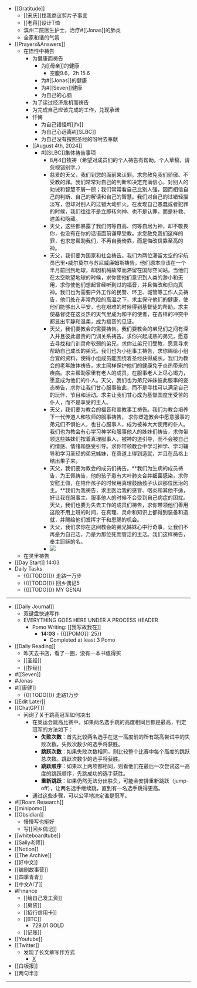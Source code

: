 - [[Gratitude]]
    - [[宋庆]]找我商议剪片子事宜
    - [[老蒋]]设计T恤
    - 滨州二院医生护士，治疗#[[Jonas]]的肺炎
    - 全家和谐的气氛
- [[Prayers&Answers]]
    - 在悟性中祷告
        - 为健康而祷告
            - 为[[母亲]]的健康
                - 空腹9.6，2h 15.6
            - 为#[[Jonas]]的健康
            - 为#[[Seven]]健康
            - 为自己的心脑
        - 为了读过经济危机而祷告
        - 为完成自己应该完成的工作，兑现承诺
        - 忏悔
            - 为自己错怪#[[jfx]]
            - 为自己心远离#[[SLBC]]
            - 为自己没有按照圣经的吩咐去奉献 
        - [[August 4th, 2024]]
            - #[[SLBC]]集体祷告事项
                - 8月4日牧祷（希望对成员们的个人祷告有帮助。个人草稿，请忽视错别字。）
                - 慈爱的天父，我们到您的面前来认罪。求您赦免我们骄傲、不受教的罪。我们常常对自己的判断和决定充满信心，对别人的劝诫和智慧不屑一顾；我们常常看自己比别人强，因而相信自己的判断、自己的解读和自己的智慧。我们对自己的过错轻描淡写，但却对别人的过错大动肝火。在发现自己愚蠢或者犯罪的时候，我们往往不是立即转向神、也不是认罪，而是补救、遮盖和隐藏。
                - 天父，这些都暴露了我们何等自高、何等自居为神，却不敬畏你，也没有在你的话语面前谦卑受教。求您赦免我们这样的罪，也求您帮助我们，不再自我倚靠，而是悔改信靠至高的神。
                - 天父，我们要为国家和社会祷告。我们为两位滞留太空的宇航员巴里•威尔莫尔与苏尼威廉姆斯祷告，他们原本应该在一个半月前回到地球，却因机械故障而滞留在国际空间站。当他们在太空眺望地球的时候，求你使他们意识到人类的渺小和无用，求你使他们想起曾经听到过的福音，并且悔改和归向真神。我们也为需要户外工作的民警、环卫、城管等工作人员祷告，他们处在非常危险的高温之下，求主保守他们的健康，使他们能够出入平安，也在艰难的时候得到基督徒的帮助。求主使基督徒在这炎热的天气里成为和平的使者，在各样的冲突中都显出平静和温柔，成为福音的见证。
                - 天父，我们要教会的需要祷告。我们要教会的弟兄们之间有深入并且彼此督责的门训关系祷告。求你兴起成熟的弟兄，愿意去寻找和门训灵命软弱的弟兄。求你让弟兄们受教，愿意寻求帮助自己成长的弟兄。我们也为小组事工祷告，求你赐给小组合宜的资料，使得小组成员能围绕着圣经获得成长。我们为教会的老年肢体祷告，求主同样保护他们的健康免于炎热带来的疾病。求主帮助家里有老人的成员，在服事老人上尽心竭力，愿意成为他们的仆人。天父，我们也为弟兄姊妹彼此服事的姿态祷告，求你让我们甘心服事彼此，而不是寻找可以满足自己的玩伴、节目和活动。求主让我们甘心成为基督国度里受苦的仆人，而不是享受的主人。
                - 天父，我们要为教会的福音和宣教事工祷告。我们为教会培养下一代传道人和牧师的服事祷告， 求你塑造教会中愿意服事的弟兄们不惧怕人，也甘心服事人，成为被神大大使用的仆人。我们也为教会有心学习神学和服事他人的姊妹们祷告，求你带领这些姊妹们按着真理服事人，被神的道引导，而不会被自己的情感、情绪和感受引导。求你带领教会中学习神学、学习辅导和学习圣经的弟兄姊妹，在真道上得到造就，并且在品格上结出果子来。
                - 天父，我们要为教会的成员们祷告。**我们为生病的成员祷告，为王佩祷告，他的孩子患有大叶肺炎合并细菌感染，求你安慰王佩，在陪伴孩子的时候用真理鼓励孩子认识那位医治的主。**我们为我祷告，求主医治我的感冒、咽炎和其他不适，好让我在服事主、服事他人的时候不会受到自己病症的困扰。天父，我们也要为失去工作的成员们祷告，求你带领他们善用这段不用上班的时间，在真理、灵命和知识上都得到装备和造就，并赐给他们发挥才干和恩赐的机会。
                - 天父，我们求你在这间教会的弟兄姊妹心中行奇事，让我们不再是为自己活，乃是为那位死而管活的主活。我们这样祷告，奉主耶稣的名。
                - ![](https://firebasestorage.googleapis.com/v0/b/firescript-577a2.appspot.com/o/imgs%2Fapp%2Fhaozhongwen%2FN56k4yHCCm.jpg?alt=media&token=bc26b310-5a04-4ca2-b5b3-5d4b47bbab51)
    - 在灵里祷告
- [[Day Start]] 14:03
- Daily Tasks
    - {{[[TODO]]}} 走路一万步
    - {{[[TODO]]}} 回乡偶记5
    - {{[[TODO]]}} MY GENAI
- ---
- [[Daily Journal]] 
    - 双键盘快速写作
    - EVERYTHING GOES HERE UNDER A PROCESS HEADER
        - Pomo Writing: [[我写故我在]]
            - **14:03** - {{[[POMO]]: 25}}
                -  Completed at least 3 Pomo
- [[Daily Reading]]
    - 昨天去书店，看了一圈，没有一本书值得买
    - [[圣经]]
    - [[抄经]]
- #[[Seven]]
- #Jonas 
- #[[康健]]
    - {{[[TODO]]}} 走路1万步
- [[Edit Later]]
- [[ChatGPT]]
    - 问询了关于跳高冠军如何决出
        - 在奥运会跳高比赛中，如果两名选手跳的高度相同且都是最高，判定冠军的方法如下：
            - **失败次数**：首先比较两名选手在这一高度前的所有跳高尝试中的失败次数。失败次数少的选手将获胜。
            - **跳跃次数**：如果失败次数相同，则比较整个比赛中每个高度的跳跃总次数。跳跃次数少的选手将获胜。
            - **跳跃顺序**：如果以上两项都相同，则看他们在最后一次尝试这一高度的跳跃顺序，先跳成功的选手获胜。
            - **重新跳跃**：如果仍然无法分出胜负，可能会安排重新跳跃（jump-off），让两名选手继续跳，直到有一名选手跳得更高。
        - 通过这些步骤，可以公平地决定谁是冠军。
- #[[Roam Research]]
- [[minipomo]]
- [[Obsidian]]
    - 慢慢写也挺好
    - 写[[回乡偶记]]
- [[whiteboardtube]]
- [[Sally老师]]
- [[Notion]]
- [[The Archive]]
- [[好中文]]
- [[编剧故事营]]
- [[四季青青]]
- [[中文AI了]]
- #Finance
    - [[给自己发工资]]
    - [[房贷]]
    - [[招行信用卡]]
    - [[BTC]]
        - 729.01 GOLD
    - [[记账]]
- [[Youtube]]
- [[Twitter]]
    - 发现了长文章写作方式
        - [X](https://x.com/compose/articles)
- [[白板报]]
- [[两句半]]
- ---
